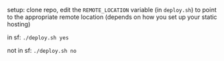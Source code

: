 setup: clone repo, edit the `REMOTE_LOCATION` variable (in `deploy.sh`) to point to the appropriate remote location (depends on how you set up your static hosting)

in sf:
`./deploy.sh yes`

not in sf:
`./deploy.sh no`

